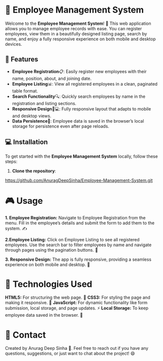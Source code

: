 # 🚀 Employee Management System

Welcome to the **Employee Management System**! 🎉 This web application allows you to manage employee records with ease. You can register employees, view them in a beautifully designed listing page, search by name, and enjoy a fully responsive experience on both mobile and desktop devices. 

## 🌟 Features

- **Employee Registration**📋: Easily register new employees with their name, position, about, and joining date. 
- **Employee Listing**📊: View all registered employees in a clean, paginated table format. 
- **Search Functionality**🔍: Quickly search employees by name in the registration and listing sections. 
- **Responsive Design**📱💻: Fully responsive layout that adapts to mobile and desktop views. 
- **Data Persistence**💾: Employee data is saved in the browser’s local storage for persistence even after page reloads.

## 💻 Installation

To get started with the **Employee Management System** locally, follow these steps:

1. **Clone the repository**:

  https://github.com/AnuragDeepSinha/Employee-Management-System.git

  
# 🎮 Usage

**1. Employee Registration:**
Navigate to Employee Registration from the menu.
Fill in the employee’s details and submit the form to add them to the system. ✍️

**2.Employee Listing:**
Click on Employee Listing to see all registered employees.
Use the search bar to filter employees by name and navigate through pages using the pagination buttons. 📄

**3. Responsive Design:**
The app is fully responsive, providing a seamless experience on both mobile and desktop. 📲


# 🔧 Technologies Used

**HTML5:** For structuring the web page. 🧱
**CSS3:** For styling the page and making it responsive. 🎨
**JavaScript:** For dynamic functionality like form submission, local storage, and page updates. ⚡
**Local Storage:** To keep employee data saved in the browser. 💾

# 📧 Contact
Created by Anurag Deep Sinha 💬.
Feel free to reach out if you have any questions, suggestions, or just want to chat about the project! 😄




